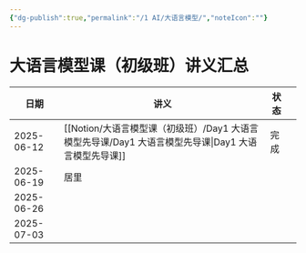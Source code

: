 ```yaml
---
{"dg-publish":true,"permalink":"/1 AI/大语言模型/","noteIcon":""}
---
```


# 大语言模型课（初级班）讲义汇总

| 日期         | 讲义                                                                | 状态  |     |
| ---------- | ----------------------------------------------------------------- | --- | --- |
| 2025-06-12 | [[Notion/大语言模型课（初级班）/Day1 大语言模型先导课/Day1 大语言模型先导课\|Day1 大语言模型先导课]] | 完成  |     |
| 2025-06-19 | 居里                                                                |     |     |
| 2025-06-26 |                                                                   |     |     |
| 2025-07-03 |                                                                   |     |     |
